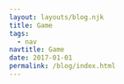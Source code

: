 ```yaml
---
layout: layouts/blog.njk
title: Game
tags:
  - nav
navtitle: Game
date: 2017-01-01
permalink: /blog/index.html
---
```

